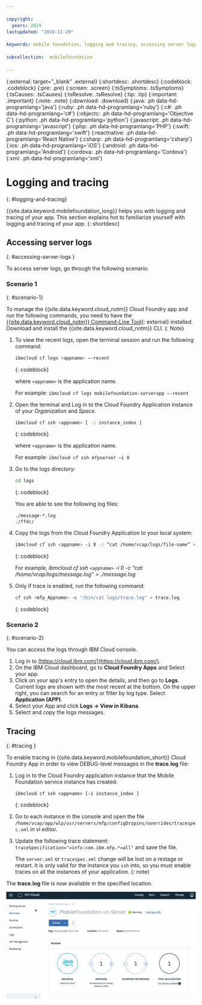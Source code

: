 ```yaml
---

copyright:
  years: 2019
lastupdated: "2019-11-29"

keywords: mobile foundation, logging and tracing, accessing server logs, logging, tracing

subcollection:  mobilefoundation

---
```


{:external: target="_blank" .external}
{:shortdesc: .shortdesc}
{:codeblock: .codeblock}
{:pre: .pre}
{:screen: .screen}
{:tsSymptoms: .tsSymptoms}
{:tsCauses: .tsCauses}
{:tsResolve: .tsResolve}
{:tip: .tip}
{:important: .important}
{:note: .note}
{:download: .download}
{:java: .ph data-hd-programlang='java'}
{:ruby: .ph data-hd-programlang='ruby'}
{:c#: .ph data-hd-programlang='c#'}
{:objectc: .ph data-hd-programlang='Objective C'}
{:python: .ph data-hd-programlang='python'}
{:javascript: .ph data-hd-programlang='javascript'}
{:php: .ph data-hd-programlang='PHP'}
{:swift: .ph data-hd-programlang='swift'}
{:reactnative: .ph data-hd-programlang='React Native'}
{:csharp: .ph data-hd-programlang='csharp'}
{:ios: .ph data-hd-programlang='iOS'}
{:android: .ph data-hd-programlang='Android'}
{:cordova: .ph data-hd-programlang='Cordova'}
{:xml: .ph data-hd-programlang='xml'}

# Logging and tracing
{: #logging-and-tracing}

{{site.data.keyword.mobilefoundation_long}} helps you with logging and tracing of your app. This section explains hot to familiarize yourself with logging and tracing of your app. 
{: shortdesc}

## Accessing server logs
{: #accessing-server-logs }

To access server logs, go through the following scenario:

### Scenario 1
{: #scenario-1}

To manage the {{site.data.keyword.cloud_notm}} Cloud Foundry app and run the following commands, you need to have the [{{site.data.keyword.cloud_notm}} Command-Line Tool](https://github.com/cloudfoundry/cli/releases){: external} installed. Download and install the {{site.data.keyword.cloud_notm}} CLI.
{: Note}

1. To view the recent logs, open the terminal session and run the following command:

   ```bash
   ibmcloud cf logs <appname> –-recent
   ```
   {: codeblock}
    
   where `<appname>` is the application name.

   For example: `ibmcloud cf logs mobilefoundation-serverapp –-recent`

1. Open the terminal and Log in to the Cloud Foundry Application instance of your *Organization* and *Space*.

   ```bash
   ibmcloud cf ssh <appname> [ -i instance_index ]
   ```
   {: codeblock}

   where `<appname>` is the application name.

   For example: `ibmcloud cf ssh mfpserver –i 0`
    
1. Go to the logs directory:

   ```bash
   cd logs
   ```
   {: codeblock}
 
   You are able to see the following log files:

   ``` 
   ./message-*.log
   ./ffdc/
   ```

1. Copy the logs from the Cloud Foundry Application to your local system:

   ```bash
   ibmcloud cf ssh <appname> -i 0 -c “cat /home/vcap/logs/file-name” > ./file-name
   ```
   {: codeblock}

   For example, *ibmcloud cf ssh `<appname>` -i 0 -c “cat /home/vcap/logs/message.log” > ./message.log*

1. Only if trace is enabled, run the following command:
 
   ```bash
   cf ssh <mfp_Appname> -c "/bin/cat logs/trace.log" > trace.log
   ```
   {: codeblock}

### Scenario 2
{: #scenario-2}

You can access the logs through IBM Cloud console. 

1. Log in to [https://cloud.ibm.com/](https://cloud.ibm.com/).
1. On the IBM Cloud dashboard, go to **Cloud Foundry Apps** and Select your app.
1. Click on your app's entry to open the details, and then go to **Logs**. Current logs are shown with the most recent at the bottom. On the upper right, you can search for an entry or filter by log type. Select **Application (APP)**.
1. Select your App and click **Logs → View in Kibana**.
1. Select and copy the logs messages.

## Tracing
{: #tracing }

To enable tracing in {{site.data.keyword.mobilefoundation_short}} Cloud Foundry App in order to view DEBUG-level messages in the **trace.log** file:

1. Log in to the Cloud Foundry application instance that the Mobile Foundation service instance has created:

   ```
   ibmcloud cf ssh <appname> [-i instance_index ]
   ```
   {: codeblock}

1. Go to each instance in the console and open the file `/home/vcap/app/wlp/usr/servers/mfp/configDropins/overrides/tracespec.xml` in vi editor.
1. Update the following trace statement: 
   `traceSpecification="=info:com.ibm.mfp.*=all"` 
   and save the file.

   The `server.xml` or `tracespec.xml` change will be lost on a restage or restart. It is only valid for the instance you `ssh` into, so you must enable traces on all the instances of your application.
   {: note}

The **trace.log** file is now available in the specified location.

<img class="gifplayer" alt="Server logs for the {{site.data.keyword.mobilefoundation_short}} service" src="images/mf-trace-setting.png"/>
